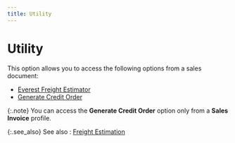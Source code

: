 ```yaml
---
title: Utility
---
```


# Utility


This option allows you to access the following options from a sales  document:

- [Everest  Freight Estimator]({{site.sp_baseurl}}/sales-docs/docs-profile/options/utility/freight-est/freight_estimation_common_sales_doc_options_utility.html)
- [Generate  Credit Order]({{site.sp_baseurl}}/sales-docs/docs-profile/options/utility/gen-co/generate_credit_order_common_sales_doc_options_utility.html)



{:.note}
You can access the **Generate 
 Credit Order** option only from a **Sales 
 Invoice** profile.


{:.see_also}
See also
: [Freight  Estimation]({{site.sp_baseurl}}/sales-docs/docs-profile/options/utility/freight-est/freight_estimation_common_sales_doc_options_utility.html)
